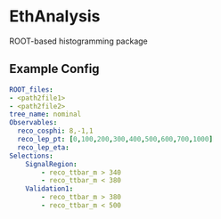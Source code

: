 # EthAnalysis
ROOT-based histogramming package

## Example Config
```yaml
ROOT_files: 
- <path2file1>
- <path2file2>
tree_name: nominal
Observables:
  reco_cosphi: 8,-1,1
  reco_lep_pt: [0,100,200,300,400,500,600,700,1000]
  reco_lep_eta:
Selections:
    SignalRegion:
        - reco_ttbar_m > 340
        - reco_ttbar_m < 380
    Validation1:
        - reco_ttbar_m > 380
        - reco_ttbar_m < 500
```
